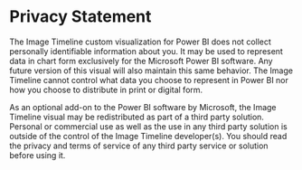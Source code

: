 # Privacy Statement  

The Image Timeline custom visualization for Power BI does not collect personally identifiable information about you. It may be used to represent data in chart form exclusively for the Microsoft Power BI software. Any future version of this visual will also maintain this same behavior. The Image Timeline cannot control what data you choose to represent in Power BI nor how you choose to distribute in print or digital form.

As an optional add-on to the Power BI software by Microsoft, the Image Timeline visual may be redistributed as part of a third party solution. Personal or commercial use as well as the use in any third party solution is outside of the control of the Image Timeline developer(s). You should read the privacy and terms of service of any third party service or solution before using it.
